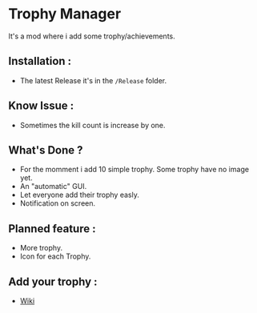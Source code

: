 # Trophy Manager
 It's a mod where i add some trophy/achievements.  

 
## Installation :
 * The latest Release it's in the `/Release` folder.

## Know Issue :
 * Sometimes the kill count is increase by one.

## What's Done ?
 * For the momment i add 10 simple trophy. Some trophy have no image yet.
 * An "automatic" GUI.
 * Let everyone add their trophy easly.
 * Notification on screen.

## Planned feature :
* More trophy.
* Icon for each Trophy.

## Add your trophy :
 * [Wiki](https://github.com/Gorzon38/Mods-Broforce/wiki)

